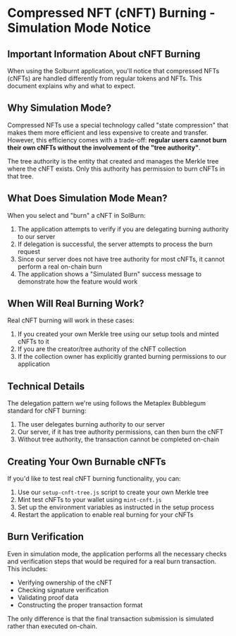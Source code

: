 # Compressed NFT (cNFT) Burning - Simulation Mode Notice

## Important Information About cNFT Burning

When using the Solburnt application, you'll notice that compressed NFTs (cNFTs) are handled differently from regular tokens and NFTs. This document explains why and what to expect.

## Why Simulation Mode?

Compressed NFTs use a special technology called "state compression" that makes them more efficient and less expensive to create and transfer. However, this efficiency comes with a trade-off: **regular users cannot burn their own cNFTs without the involvement of the "tree authority"**.

The tree authority is the entity that created and manages the Merkle tree where the cNFT exists. Only this authority has permission to burn cNFTs in that tree.

## What Does Simulation Mode Mean?

When you select and "burn" a cNFT in SolBurn:

1. The application attempts to verify if you are delegating burning authority to our server
2. If delegation is successful, the server attempts to process the burn request
3. Since our server does not have tree authority for most cNFTs, it cannot perform a real on-chain burn
4. The application shows a "Simulated Burn" success message to demonstrate how the feature would work

## When Will Real Burning Work?

Real cNFT burning will work in these cases:

1. If you created your own Merkle tree using our setup tools and minted cNFTs to it
2. If you are the creator/tree authority of the cNFT collection
3. If the collection owner has explicitly granted burning permissions to our application

## Technical Details

The delegation pattern we're using follows the Metaplex Bubblegum standard for cNFT burning:

1. The user delegates burning authority to our server
2. Our server, if it has tree authority permissions, can then burn the cNFT
3. Without tree authority, the transaction cannot be completed on-chain

## Creating Your Own Burnable cNFTs

If you'd like to test real cNFT burning functionality, you can:

1. Use our `setup-cnft-tree.js` script to create your own Merkle tree
2. Mint test cNFTs to your wallet using `mint-cnft.js`
3. Set up the environment variables as instructed in the setup process
4. Restart the application to enable real burning for your cNFTs

## Burn Verification

Even in simulation mode, the application performs all the necessary checks and verification steps that would be required for a real burn transaction. This includes:

- Verifying ownership of the cNFT
- Checking signature verification
- Validating proof data
- Constructing the proper transaction format

The only difference is that the final transaction submission is simulated rather than executed on-chain.